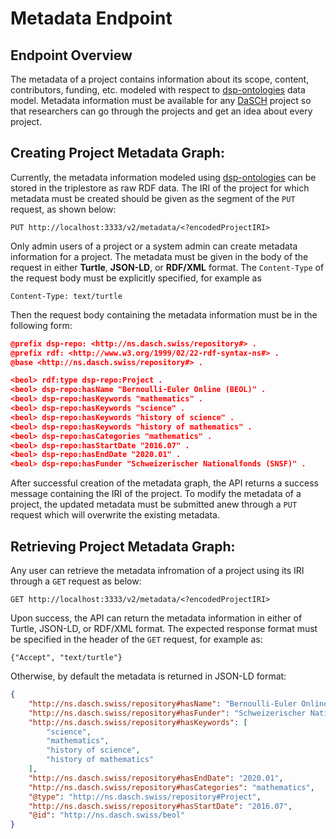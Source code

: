 <!---
Copyright © 2015-2019 the contributors (see Contributors.md).

This file is part of Knora.

Knora is free software: you can redistribute it and/or modify
it under the terms of the GNU Affero General Public License as published
by the Free Software Foundation, either version 3 of the License, or
(at your option) any later version.

Knora is distributed in the hope that it will be useful,
but WITHOUT ANY WARRANTY; without even the implied warranty of
MERCHANTABILITY or FITNESS FOR A PARTICULAR PURPOSE.  See the
GNU Affero General Public License for more details.

You should have received a copy of the GNU Affero General Public
License along with Knora.  If not, see <http://www.gnu.org/licenses/>.
-->

# Metadata Endpoint

## Endpoint Overview
The metadata of a project contains information about its scope, content, contributors, funding, etc. modeled with respect 
to [dsp-ontologies](https://github.com/dasch-swiss/dsp-ontologies) data model. Metadata information must be available for 
any [DaSCH](http://dasch.swiss/) project so that researchers can go through the projects and get an idea about every project.

## Creating Project Metadata Graph:
Currently, the metadata information modeled using [dsp-ontologies](https://github.com/dasch-swiss/dsp-ontologies) can be 
stored in the triplestore as raw RDF data. The IRI of the project for which metadata must be created should be given as 
the segment of the `PUT` request, as shown below:

```
PUT http://localhost:3333/v2/metadata/<?encodedProjectIRI>
``` 
Only admin users of a project or a system admin can create metadata information for a project. The metadata must be 
given in the body of the request in either **Turtle**, **JSON-LD**, 
or **RDF/XML** format. The `Content-Type` of the request body must be explicitly specified, for example as

`Content-Type: text/turtle` 

Then the request body containing the metadata information must be in the following form:

```json
@prefix dsp-repo: <http://ns.dasch.swiss/repository#> .
@prefix rdf: <http://www.w3.org/1999/02/22-rdf-syntax-ns#> .
@base <http://ns.dasch.swiss/repository#> .

<beol> rdf:type dsp-repo:Project .
<beol> dsp-repo:hasName "Bernoulli-Euler Online (BEOL)" .
<beol> dsp-repo:hasKeywords "mathematics" .
<beol> dsp-repo:hasKeywords "science" .
<beol> dsp-repo:hasKeywords "history of science" .
<beol> dsp-repo:hasKeywords "history of mathematics" .
<beol> dsp-repo:hasCategories "mathematics" .
<beol> dsp-repo:hasStartDate "2016.07" .
<beol> dsp-repo:hasEndDate "2020.01" .
<beol> dsp-repo:hasFunder "Schweizerischer Nationalfonds (SNSF)" .
``` 
After successful creation of the metadata graph, the API returns a success message containing the IRI of the project. 
To modify the metadata of a project, the updated metadata must be submitted anew through a `PUT` request which will 
overwrite the existing metadata. 

## Retrieving Project Metadata Graph:

Any user can retrieve the metadata infromation of a project using its IRI through a `GET` request as below:

`GET http://localhost:3333/v2/metadata/<?encodedProjectIRI>`

Upon success, the API can return the metadata information in either of Turtle, JSON-LD, or RDF/XML format. The expected 
response format must be specified in the header of the `GET` request, for example as:

`{"Accept", "text/turtle"}`

Otherwise, by default the metadata is returned in JSON-LD format:

```json
{
    "http://ns.dasch.swiss/repository#hasName": "Bernoulli-Euler Online (BEOL)",
    "http://ns.dasch.swiss/repository#hasFunder": "Schweizerischer Nationalfonds (SNSF)",
    "http://ns.dasch.swiss/repository#hasKeywords": [
        "science",
        "mathematics",
        "history of science",
        "history of mathematics"
    ],
    "http://ns.dasch.swiss/repository#hasEndDate": "2020.01",
    "http://ns.dasch.swiss/repository#hasCategories": "mathematics",
    "@type": "http://ns.dasch.swiss/repository#Project",
    "http://ns.dasch.swiss/repository#hasStartDate": "2016.07",
    "@id": "http://ns.dasch.swiss/beol"
}
```